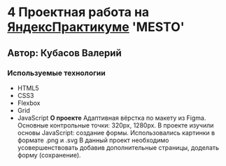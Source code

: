 # 4 Проектная работа на [ЯндексПрактикуме](https://practicum.yandex.ru/) 'MESTO'
## Автор: Кубасов Валерий
### Используемые технологии
* HTML5
* CSS3
* Flexbox
* Grid
* JavaScript
**О проекте**
Адаптивная вёрстка по макету из Figma. Основные контрольные точки: 320px, 1280px. В проекте изучили основы JavaScript: создание формы. Использовались картинки в формате .png и .svg В данный проект необходимо усовершенствовать добавив дополнительные страницы, доделать форму (сохранение).
